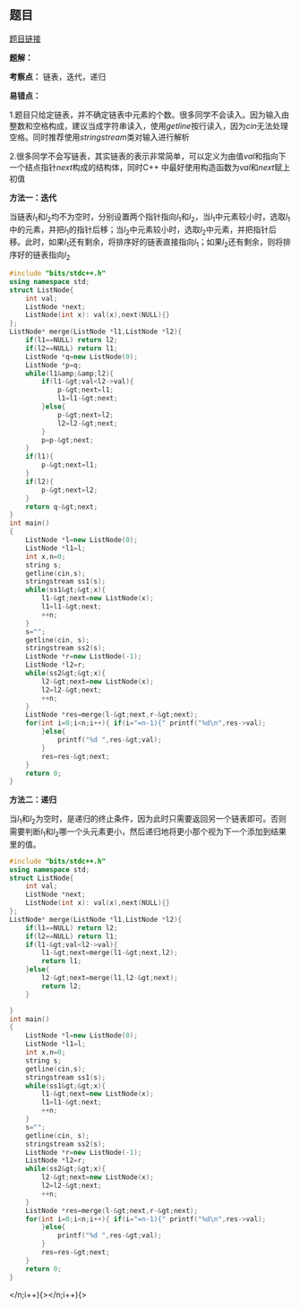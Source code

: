 ## 题目
[题目链接](https://www.nowcoder.com/practice/27c833289e5f4f5e9ba3718ce9136759?tpId=182&tqId=338995&sourceUrl=/exam/oj&channenl=wgithub&fromPut=wgithub)

**题解：**

**考察点：** 链表，迭代，递归

**易错点：**

$1.$题目只给定链表，并不确定链表中元素的个数。很多同学不会读入。因为输入由整数和空格构成，建议当成字符串读入，使用$getline$按行读入，因为$cin$无法处理空格。同时推荐使用$stringstream$类对输入进行解析

$2.$很多同学不会写链表，其实链表的表示非常简单，可以定义为由值$val$和指向下一个结点指针$next$构成的结构体，同时C++ 中最好使用构造函数为$val$和$next$赋上初值

**方法一：迭代**

当链表$l_1$和$l_2$均不为空时，分别设置两个指针指向$l_1$和$l_2$，当$l_1$中元素较小时，选取$l_1$中的元素，并把$l_1$的指针后移；当$l_2$中元素较小时，选取$l_2$中元素，并把指针后移。此时，如果$l_1$还有剩余，将排序好的链表直接指向$l_1$；如果$l_2$还有剩余，则将排序好的链表指向$l_2$

```cpp
#include "bits/stdc++.h"
using namespace std;
struct ListNode{
    int val;
    ListNode *next;
    ListNode(int x): val(x),next(NULL){}
};
ListNode* merge(ListNode *l1,ListNode *l2){
    if(l1==NULL) return l2;
    if(l2==NULL) return l1;
    ListNode *q=new ListNode(0);
    ListNode *p=q;
    while(l1&amp;&amp;l2){
        if(l1-&gt;val<l2->val){
            p-&gt;next=l1;
            l1=l1-&gt;next;
        }else{
            p-&gt;next=l2;
            l2=l2-&gt;next;
        }
        p=p-&gt;next;
    }
    if(l1){
        p-&gt;next=l1;
    }
    if(l2){
        p-&gt;next=l2;
    }
    return q-&gt;next;
}
int main()
{
    ListNode *l=new ListNode(0);
    ListNode *l1=l;
    int x,n=0;
    string s;
    getline(cin,s);
    stringstream ss1(s);
    while(ss1&gt;&gt;x){
        l1-&gt;next=new ListNode(x);
        l1=l1-&gt;next;
        ++n;
    }
    s="";
    getline(cin, s);
    stringstream ss2(s);
    ListNode *r=new ListNode(-1);
    ListNode *l2=r;
    while(ss2&gt;&gt;x){
        l2-&gt;next=new ListNode(x);
        l2=l2-&gt;next;
        ++n;
    }
    ListNode *res=merge(l-&gt;next,r-&gt;next);
    for(int i=0;i<n;i++){ if(i="=n-1){" printf("%d\n",res->val);
        }else{
            printf("%d ",res-&gt;val);
        }
        res=res-&gt;next;
    }
    return 0;
}
```

**方法二：递归**

当$l_1$和$l_2$为空时，是递归的终止条件，因为此时只需要返回另一个链表即可。否则需要判断$l_1$和$l_2$哪一个头元素更小，然后递归地将更小那个视为下一个添加到结果里的值。

```cpp
#include "bits/stdc++.h"
using namespace std;
struct ListNode{
    int val;
    ListNode *next;
    ListNode(int x): val(x),next(NULL){}
};
ListNode* merge(ListNode *l1,ListNode *l2){
    if(l1==NULL) return l2;
    if(l2==NULL) return l1;
    if(l1-&gt;val<l2->val){
        l1-&gt;next=merge(l1-&gt;next,l2);
        return l1;
    }else{
        l2-&gt;next=merge(l1,l2-&gt;next);
        return l2;
    }

}
int main()
{
    ListNode *l=new ListNode(0);
    ListNode *l1=l;
    int x,n=0;
    string s;
    getline(cin,s);
    stringstream ss1(s);
    while(ss1&gt;&gt;x){
        l1-&gt;next=new ListNode(x);
        l1=l1-&gt;next;
        ++n;
    }
    s="";
    getline(cin, s);
    stringstream ss2(s);
    ListNode *r=new ListNode(-1);
    ListNode *l2=r;
    while(ss2&gt;&gt;x){
        l2-&gt;next=new ListNode(x);
        l2=l2-&gt;next;
        ++n;
    }
    ListNode *res=merge(l-&gt;next,r-&gt;next);
    for(int i=0;i<n;i++){ if(i="=n-1){" printf("%d\n",res->val);
        }else{
            printf("%d ",res-&gt;val);
        }
        res=res-&gt;next;
    }
    return 0;
}
```



</n;i++){></l2-></n;i++){></l2->